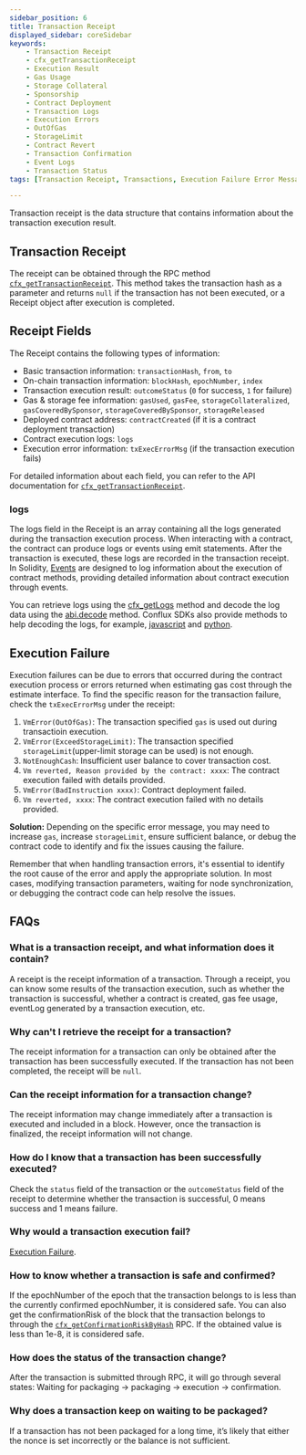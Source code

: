 ```yaml
---
sidebar_position: 6
title: Transaction Receipt
displayed_sidebar: coreSidebar
keywords:
    - Transaction Receipt
    - cfx_getTransactionReceipt
    - Execution Result
    - Gas Usage
    - Storage Collateral
    - Sponsorship
    - Contract Deployment
    - Transaction Logs
    - Execution Errors
    - OutOfGas
    - StorageLimit
    - Contract Revert
    - Transaction Confirmation
    - Event Logs
    - Transaction Status
tags: [Transaction Receipt, Transactions, Execution Failure Error Messages]

---
```


Transaction receipt is the data structure that contains information about the transaction execution result.

## Transaction Receipt

The receipt can be obtained through the RPC method [`cfx_getTransactionReceipt`](/docs/core/build/json-rpc/cfx-namespace#cfx_gettransactionreceipt). This method takes the transaction hash as a parameter and returns `null` if the transaction has not been executed, or a Receipt object after execution is completed.

## Receipt Fields

The Receipt contains the following types of information:

- Basic transaction information: `transactionHash`, `from`, `to`
- On-chain transaction information: `blockHash`, `epochNumber`, `index`
- Transaction execution result: `outcomeStatus` (`0` for success, `1` for failure)
- Gas & storage fee information: `gasUsed`, `gasFee`, `storageCollateralized`, `gasCoveredBySponsor`, `storageCoveredBySponsor`, `storageReleased`
- Deployed contract address: `contractCreated` (if it is a contract deployment transaction)
- Contract execution logs: `logs`
- Execution error information: `txExecErrorMsg` (if the transaction execution fails)

For detailed information about each field, you can refer to the API documentation for [`cfx_getTransactionReceipt`](/docs/core/build/json-rpc/cfx-namespace#cfx_gettransactionreceipt).

### logs

The logs field in the Receipt is an array containing all the logs generated during the transaction execution process. When interacting with a contract, the contract can produce logs or events using emit statements. After the transaction is executed, these logs are recorded in the transaction receipt. In Solidity, [Events](https://docs.soliditylang.org/en/v0.8.23/contracts.html#events) are designed to log information about the execution of contract methods, providing detailed information about contract execution through events.

You can retrieve logs using the [cfx_getLogs](/docs/core/build/json-rpc/cfx-namespace#cfx_getlogs) method and decode the log data using the [abi.decode](https://docs.soliditylang.org/en/v0.8.23/contracts.html#events) method. Conflux SDKs also provide methods to help decoding the logs, for example, [javascript](https://confluxnetwork.gitbook.io/js-conflux-sdk/docs/interact_with_contract#how-to-decode-log) and [python](https://python-conflux-sdk.readthedocs.io/en/latest/examples/05-interact_with_contracts_and_process_logs.html#process-logs).

## Execution Failure

Execution failures can be due to errors that occurred during the contract execution process or errors returned when estimating gas cost through the estimate interface. To find the specific reason for the transaction failure, check the `txExecErrorMsg` under the receipt:

1. `VmError(OutOfGas)`: The transaction specified `gas` is used out during transactioin execution.
2. `VmError(ExceedStorageLimit)`: The transaction specified `storageLimit`(upper-limit storage can be used) is not enough.
3. `NotEnoughCash`: Insufficient user balance to cover transaction cost.
4. `Vm reverted, Reason provided by the contract: xxxx`: The contract execution failed with details provided.
5. `VmError(BadInstruction xxxx)`: Contract deployment failed.
6. `Vm reverted, xxxx`: The contract execution failed with no details provided.

**Solution:** Depending on the specific error message, you may need to increase `gas`, increase `storageLimit`, ensure sufficient balance, or debug the contract code to identify and fix the issues causing the failure.

Remember that when handling transaction errors, it's essential to identify the root cause of the error and apply the appropriate solution. In most cases, modifying transaction parameters, waiting for node synchronization, or debugging the contract code can help resolve the issues.

## FAQs

### What is a transaction receipt, and what information does it contain?

A receipt is the receipt information of a transaction. Through a receipt, you can know some results of the transaction execution, such as whether the transaction is successful, whether a contract is created, gas fee usage, eventLog generated by a transaction execution, etc.

### Why can't I retrieve the receipt for a transaction?

The receipt information for a transaction can only be obtained after the transaction has been successfully executed. If the transaction has not been completed, the receipt will be `null`.

### Can the receipt information for a transaction change?

The receipt information may change immediately after a transaction is executed and included in a block. However, once the transaction is finalized, the receipt information will not change.

### How do I know that a transaction has been successfully executed?

Check the `status` field of the transaction or the `outcomeStatus` field of the receipt to determine whether the transaction is successful, 0 means success and 1 means failure.

### Why would a transaction execution fail?

[Execution Failure](./receipt.md#execution-failure).

### How to know whether a transaction is safe and confirmed?

If the epochNumber of the epoch that the transaction belongs to is less than the currently confirmed epochNumber, it is considered safe.
You can also get the confirmationRisk of the block that the transaction belongs to through the [`cfx_getConfirmationRiskByHash`](/docs/core/build/json-rpc/cfx-namespace/#cfx_getconfirmationriskbyhash) RPC.
If the obtained value is less than 1e-8, it is considered safe.

### How does the status of the transaction change?

After the transaction is submitted through RPC, it will go through several states: Waiting for packaging -> packaging -> execution -> confirmation.

### Why does a transaction keep on waiting to be packaged?

If a transaction has not been packaged for a long time, it’s likely that either the nonce is set incorrectly or the balance is not sufficient.
